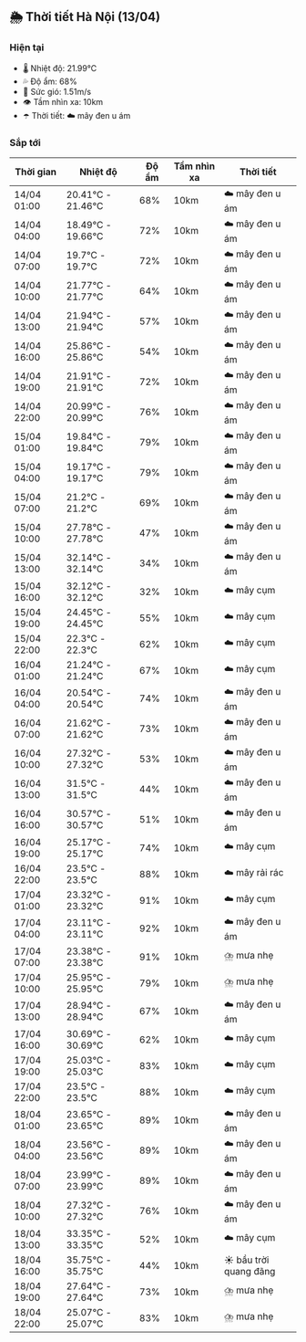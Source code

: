 ## 🌦️ Thời tiết Hà Nội (13/04)

### Hiện tại

- 🌡️ Nhiệt độ: 21.99℃
- 💦 Độ ẩm: 68%
- 💨 Sức gió: 1.51m/s
- 👁️ Tầm nhìn xa: 10km
- ☂️ Thời tiết: ☁️ mây đen u ám

### Sắp tới

| Thời gian | Nhiệt độ | Độ ẩm | Tầm nhìn xa | Thời tiết |
| --- | --- | --- | --- | --- |
| 14/04 01:00 | 20.41℃ - 21.46℃ | 68% | 10km | ☁️ mây đen u ám |
| 14/04 04:00 | 18.49℃ - 19.66℃ | 72% | 10km | ☁️ mây đen u ám |
| 14/04 07:00 | 19.7℃ - 19.7℃ | 72% | 10km | ☁️ mây đen u ám |
| 14/04 10:00 | 21.77℃ - 21.77℃ | 64% | 10km | ☁️ mây đen u ám |
| 14/04 13:00 | 21.94℃ - 21.94℃ | 57% | 10km | ☁️ mây đen u ám |
| 14/04 16:00 | 25.86℃ - 25.86℃ | 54% | 10km | ☁️ mây đen u ám |
| 14/04 19:00 | 21.91℃ - 21.91℃ | 72% | 10km | ☁️ mây đen u ám |
| 14/04 22:00 | 20.99℃ - 20.99℃ | 76% | 10km | ☁️ mây đen u ám |
| 15/04 01:00 | 19.84℃ - 19.84℃ | 79% | 10km | ☁️ mây đen u ám |
| 15/04 04:00 | 19.17℃ - 19.17℃ | 79% | 10km | ☁️ mây đen u ám |
| 15/04 07:00 | 21.2℃ - 21.2℃ | 69% | 10km | ☁️ mây đen u ám |
| 15/04 10:00 | 27.78℃ - 27.78℃ | 47% | 10km | ☁️ mây đen u ám |
| 15/04 13:00 | 32.14℃ - 32.14℃ | 34% | 10km | ☁️ mây đen u ám |
| 15/04 16:00 | 32.12℃ - 32.12℃ | 32% | 10km | ☁️ mây cụm |
| 15/04 19:00 | 24.45℃ - 24.45℃ | 55% | 10km | ☁️ mây cụm |
| 15/04 22:00 | 22.3℃ - 22.3℃ | 62% | 10km | ☁️ mây cụm |
| 16/04 01:00 | 21.24℃ - 21.24℃ | 67% | 10km | ☁️ mây cụm |
| 16/04 04:00 | 20.54℃ - 20.54℃ | 74% | 10km | ☁️ mây đen u ám |
| 16/04 07:00 | 21.62℃ - 21.62℃ | 73% | 10km | ☁️ mây đen u ám |
| 16/04 10:00 | 27.32℃ - 27.32℃ | 53% | 10km | ☁️ mây đen u ám |
| 16/04 13:00 | 31.5℃ - 31.5℃ | 44% | 10km | ☁️ mây đen u ám |
| 16/04 16:00 | 30.57℃ - 30.57℃ | 51% | 10km | ☁️ mây đen u ám |
| 16/04 19:00 | 25.17℃ - 25.17℃ | 74% | 10km | ☁️ mây cụm |
| 16/04 22:00 | 23.5℃ - 23.5℃ | 88% | 10km | ☁️ mây rải rác |
| 17/04 01:00 | 23.32℃ - 23.32℃ | 91% | 10km | ☁️ mây cụm |
| 17/04 04:00 | 23.11℃ - 23.11℃ | 92% | 10km | ☁️ mây đen u ám |
| 17/04 07:00 | 23.38℃ - 23.38℃ | 91% | 10km | ⛈️ mưa nhẹ |
| 17/04 10:00 | 25.95℃ - 25.95℃ | 79% | 10km | ⛈️ mưa nhẹ |
| 17/04 13:00 | 28.94℃ - 28.94℃ | 67% | 10km | ☁️ mây đen u ám |
| 17/04 16:00 | 30.69℃ - 30.69℃ | 62% | 10km | ☁️ mây cụm |
| 17/04 19:00 | 25.03℃ - 25.03℃ | 83% | 10km | ☁️ mây cụm |
| 17/04 22:00 | 23.5℃ - 23.5℃ | 88% | 10km | ☁️ mây cụm |
| 18/04 01:00 | 23.65℃ - 23.65℃ | 89% | 10km | ☁️ mây đen u ám |
| 18/04 04:00 | 23.56℃ - 23.56℃ | 89% | 10km | ☁️ mây đen u ám |
| 18/04 07:00 | 23.99℃ - 23.99℃ | 89% | 10km | ☁️ mây đen u ám |
| 18/04 10:00 | 27.32℃ - 27.32℃ | 76% | 10km | ☁️ mây đen u ám |
| 18/04 13:00 | 33.35℃ - 33.35℃ | 52% | 10km | ☁️ mây cụm |
| 18/04 16:00 | 35.75℃ - 35.75℃ | 44% | 10km | ☀️ bầu trời quang đãng |
| 18/04 19:00 | 27.64℃ - 27.64℃ | 73% | 10km | ⛈️ mưa nhẹ |
| 18/04 22:00 | 25.07℃ - 25.07℃ | 83% | 10km | ⛈️ mưa nhẹ |
